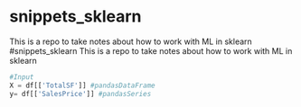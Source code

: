 

# snippets_sklearn
This is a repo to take notes about how to work with ML in sklearn
#snippets_sklearn
This is a repo to take notes about how to work with ML in sklearn
`````python
#Input
X = df[['TotalSF']] #pandasDataFrame
y= df[['SalesPrice']] #pandasSeries
